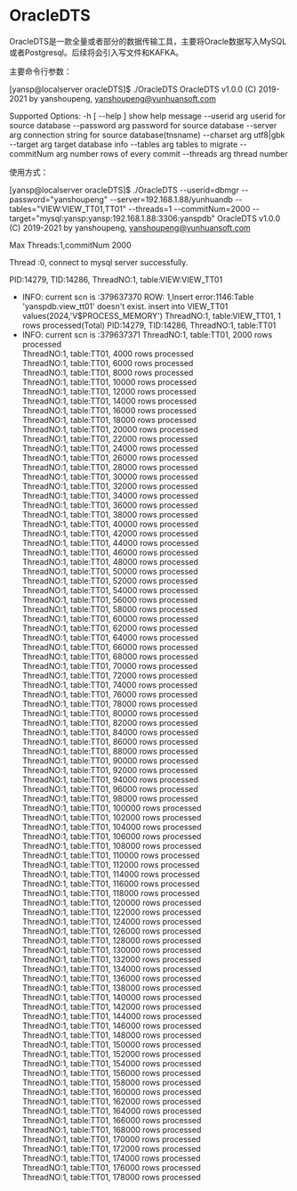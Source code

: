 # OracleDTS
OracleDTS是一款全量或者部分的数据传输工具，主要将Oracle数据写入MySQL或者Postgresql。后续将会引入写文件和KAFKA。

主要命令行参数：

[yansp@localserver oracleDTS]$ ./OracleDTS 
OracleDTS v1.0.0 (C) 2019-2021 by yanshoupeng, yanshoupeng@yunhuansoft.com

Supported Options:
  -h [ --help ]         show help message
  --userid arg          userid for source database
  --password arg        password for source database
  --server arg          connection string for source database(tnsname)
  --charset arg         utf8|gbk
  --target arg          target database info
  --tables arg          tables to migrate
  --commitNum arg       number rows of every commit
  --threads arg         thread number
  
  
  
  
 使用方式：

[yansp@localserver oracleDTS]$ ./OracleDTS --userid=dbmgr --password="yanshoupeng" --server=192.168.1.88/yunhuandb  --tables="VIEW:VIEW_TT01,TT01" --threads=1  --commitNum=2000 --target="mysql:yansp:yansp:192.168.1.88:3306:yanspdb"
OracleDTS v1.0.0 (C) 2019-2021 by yanshoupeng, yanshoupeng@yunhuansoft.com

Max Threads:1,commitNum 2000


Thread :0, connect to mysql server successfully.

PID:14279, TID:14286, ThreadNO:1, table:VIEW:VIEW_TT01
- INFO: current scn is :379637370
ROW:         1,Insert error:1146:Table 'yanspdb.view_tt01' doesn't exist.
insert into VIEW_TT01 values(2024,'V$PROCESS_MEMORY')
ThreadNO:1, table:VIEW_TT01, 1 rows processed(Total) 
PID:14279, TID:14286, ThreadNO:1, table:TT01
- INFO: current scn is :379637371
ThreadNO:1, table:TT01, 2000 rows processed  
ThreadNO:1, table:TT01, 4000 rows processed  
ThreadNO:1, table:TT01, 6000 rows processed  
ThreadNO:1, table:TT01, 8000 rows processed  
ThreadNO:1, table:TT01, 10000 rows processed  
ThreadNO:1, table:TT01, 12000 rows processed  
ThreadNO:1, table:TT01, 14000 rows processed  
ThreadNO:1, table:TT01, 16000 rows processed  
ThreadNO:1, table:TT01, 18000 rows processed  
ThreadNO:1, table:TT01, 20000 rows processed  
ThreadNO:1, table:TT01, 22000 rows processed  
ThreadNO:1, table:TT01, 24000 rows processed  
ThreadNO:1, table:TT01, 26000 rows processed  
ThreadNO:1, table:TT01, 28000 rows processed  
ThreadNO:1, table:TT01, 30000 rows processed  
ThreadNO:1, table:TT01, 32000 rows processed  
ThreadNO:1, table:TT01, 34000 rows processed  
ThreadNO:1, table:TT01, 36000 rows processed  
ThreadNO:1, table:TT01, 38000 rows processed  
ThreadNO:1, table:TT01, 40000 rows processed  
ThreadNO:1, table:TT01, 42000 rows processed  
ThreadNO:1, table:TT01, 44000 rows processed  
ThreadNO:1, table:TT01, 46000 rows processed  
ThreadNO:1, table:TT01, 48000 rows processed  
ThreadNO:1, table:TT01, 50000 rows processed  
ThreadNO:1, table:TT01, 52000 rows processed  
ThreadNO:1, table:TT01, 54000 rows processed  
ThreadNO:1, table:TT01, 56000 rows processed  
ThreadNO:1, table:TT01, 58000 rows processed  
ThreadNO:1, table:TT01, 60000 rows processed  
ThreadNO:1, table:TT01, 62000 rows processed  
ThreadNO:1, table:TT01, 64000 rows processed  
ThreadNO:1, table:TT01, 66000 rows processed  
ThreadNO:1, table:TT01, 68000 rows processed  
ThreadNO:1, table:TT01, 70000 rows processed  
ThreadNO:1, table:TT01, 72000 rows processed  
ThreadNO:1, table:TT01, 74000 rows processed  
ThreadNO:1, table:TT01, 76000 rows processed  
ThreadNO:1, table:TT01, 78000 rows processed  
ThreadNO:1, table:TT01, 80000 rows processed  
ThreadNO:1, table:TT01, 82000 rows processed  
ThreadNO:1, table:TT01, 84000 rows processed  
ThreadNO:1, table:TT01, 86000 rows processed  
ThreadNO:1, table:TT01, 88000 rows processed  
ThreadNO:1, table:TT01, 90000 rows processed  
ThreadNO:1, table:TT01, 92000 rows processed  
ThreadNO:1, table:TT01, 94000 rows processed  
ThreadNO:1, table:TT01, 96000 rows processed  
ThreadNO:1, table:TT01, 98000 rows processed  
ThreadNO:1, table:TT01, 100000 rows processed  
ThreadNO:1, table:TT01, 102000 rows processed  
ThreadNO:1, table:TT01, 104000 rows processed  
ThreadNO:1, table:TT01, 106000 rows processed  
ThreadNO:1, table:TT01, 108000 rows processed  
ThreadNO:1, table:TT01, 110000 rows processed  
ThreadNO:1, table:TT01, 112000 rows processed  
ThreadNO:1, table:TT01, 114000 rows processed  
ThreadNO:1, table:TT01, 116000 rows processed  
ThreadNO:1, table:TT01, 118000 rows processed  
ThreadNO:1, table:TT01, 120000 rows processed  
ThreadNO:1, table:TT01, 122000 rows processed  
ThreadNO:1, table:TT01, 124000 rows processed  
ThreadNO:1, table:TT01, 126000 rows processed  
ThreadNO:1, table:TT01, 128000 rows processed  
ThreadNO:1, table:TT01, 130000 rows processed  
ThreadNO:1, table:TT01, 132000 rows processed  
ThreadNO:1, table:TT01, 134000 rows processed  
ThreadNO:1, table:TT01, 136000 rows processed  
ThreadNO:1, table:TT01, 138000 rows processed  
ThreadNO:1, table:TT01, 140000 rows processed  
ThreadNO:1, table:TT01, 142000 rows processed  
ThreadNO:1, table:TT01, 144000 rows processed  
ThreadNO:1, table:TT01, 146000 rows processed  
ThreadNO:1, table:TT01, 148000 rows processed  
ThreadNO:1, table:TT01, 150000 rows processed  
ThreadNO:1, table:TT01, 152000 rows processed  
ThreadNO:1, table:TT01, 154000 rows processed  
ThreadNO:1, table:TT01, 156000 rows processed  
ThreadNO:1, table:TT01, 158000 rows processed  
ThreadNO:1, table:TT01, 160000 rows processed  
ThreadNO:1, table:TT01, 162000 rows processed  
ThreadNO:1, table:TT01, 164000 rows processed  
ThreadNO:1, table:TT01, 166000 rows processed  
ThreadNO:1, table:TT01, 168000 rows processed  
ThreadNO:1, table:TT01, 170000 rows processed  
ThreadNO:1, table:TT01, 172000 rows processed  
ThreadNO:1, table:TT01, 174000 rows processed  
ThreadNO:1, table:TT01, 176000 rows processed  
ThreadNO:1, table:TT01, 178000 rows processed  
